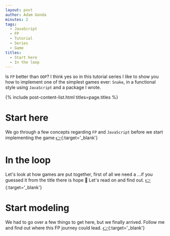```yaml
---
layout: post
author: Adam Gonda
minutes: 2
tags:
  - JavaScript
  - FP
  - Tutorial
  - Series
  - Game
titles:
  - Start here
  - In the loop
---
```


Is `FP` better than `OOP`? I think yes so in this tutorial series I like to
show you how to implement one of the simplest games ever:
`Snake`, in a functional style using `JavaScript` and a package I wrote.

{% include post-content-list.html titles=page.titles %}

# Start here

We go through a few concepts regarding `FP` and `JavaScript`
before we start implementing the game [👉](/2022/06/14/Start-here.html){:target='_blank'}

# In the loop

Let's look at how games are put together, first of all we
need a ...if you guessed it from the title there is hope 🤠
Let's read on and find out. [👉](/2022/06/15/In-the-loop.html){:target='_blank'}

# Start modeling

We had to go over a few things to get here, but we finally arrived.
Follow me and find out where this FP journey could lead. [👉](/2022/06/16/Start-modeling.html){:target='_blank'}
